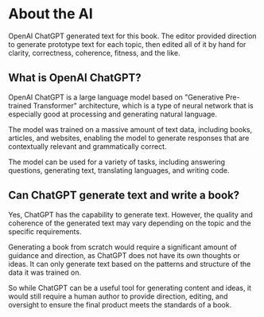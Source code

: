 # About the AI

OpenAI ChatGPT generated text for this book. The editor provided direction to generate prototype text for each topic, then edited all of it by hand for clarity, correctness, coherence, fitness, and the like.


## What is OpenAI ChatGPT?

OpenAI ChatGPT is a large language model based on "Generative Pre-trained Transformer" architecture, which is a type of neural network that is especially good at processing and generating natural language.

The model was trained on a massive amount of text data, including books, articles, and websites, enabling the model to generate responses that are contextually relevant and grammatically correct.

The model can be used for a variety of tasks, including answering questions, generating text, translating languages, and writing code.


## Can ChatGPT generate text and write a book?

Yes, ChatGPT has the capability to generate text. However, the quality and coherence of the generated text may vary depending on the topic and the specific requirements.

Generating a book from scratch would require a significant amount of guidance and direction, as ChatGPT does not have its own thoughts or ideas. It can only generate text based on the patterns and structure of the data it was trained on.

So while ChatGPT can be a useful tool for generating content and ideas, it would still require a human author to provide direction, editing, and oversight to ensure the final product meets the standards of a book.
